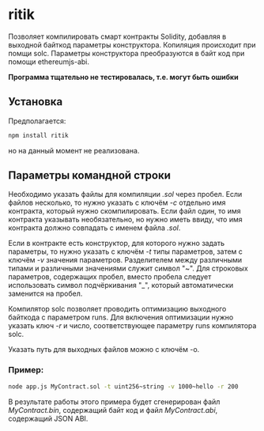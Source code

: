 # ritik
Позволяет компилировать смарт контракты Solidity, добавляя в выходной байткод параметры конструктора.
Копиляция происходит при помщи solc.
Параметры конструктора преобразуются в байт код при помощи ethereumjs-abi.

**Программа тщательно не тестировалась, т.е. могут быть ошибки**

## Установка
Предполагается:
```bash
npm install ritik
```
но на данный момент не реализована.

## Параметры командной строки
Необходимо указать файлы для компиляции _.sol_ через пробел.
Если файлов несколько, то нужно указать с ключём _-c_ отдельно имя контракта, который нужно скомпилировать.
Если файл один, то имя контракта указывать необязательно, но нужно иметь ввиду, что имя контракта должно совпадать с именем файла _.sol_.

Если в контракте есть конструктор, для которого нужно задать параметры, то нужно указать с ключём _-t_ типы параметров, затем с ключём _-v_ значения параметров. Разделителем между различными типами и различными значениями служит символ "~". Для строковых параметров, содержащих пробел, вместо пробела следует использовать символ подчёркивания "_", который автоматически заменится на пробел.

Компилятор solc позволяет проводить оптимизацию выходного байткода с параметром runs. Для включения оптимизации нужно указать ключ _-r_ и число, соответствующее параметру runs компилятора solc.

Указать путь для выходных файлов можно с ключём -o.

### Пример:
```bash
node app.js MyContract.sol -t uint256~string -v 1000~hello -r 200
```
В результате работы этого примера будет сгенерирован файл _MyContract.bin_, содержащий байт код и файл _MyContract.abi_, содержащий JSON ABI.
